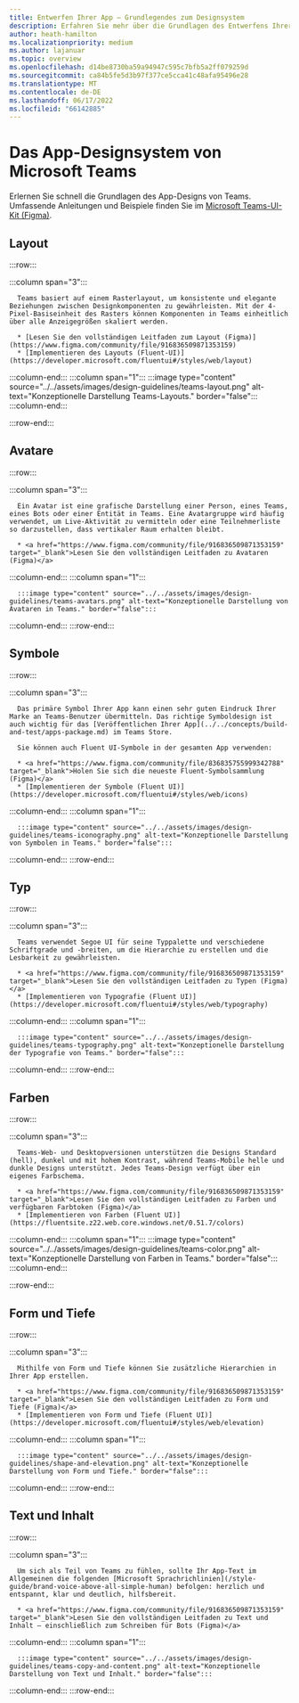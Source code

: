 ```yaml
---
title: Entwerfen Ihrer App – Grundlegendes zum Designsystem
description: Erfahren Sie mehr über die Grundlagen des Entwerfens Ihrer Microsoft Teams-App, einschließlich Avataren, Layout, Symbolen, Farbschemas und mehr.
author: heath-hamilton
ms.localizationpriority: medium
ms.author: lajanuar
ms.topic: overview
ms.openlocfilehash: d14be8730ba59a94947c595c7bfb5a2ff079259d
ms.sourcegitcommit: ca84b5fe5d3b97f377ce5cca41c48afa95496e28
ms.translationtype: MT
ms.contentlocale: de-DE
ms.lasthandoff: 06/17/2022
ms.locfileid: "66142885"
---
```

# <a name="microsoft-teams-app-design-system"></a>Das App-Designsystem von Microsoft Teams

Erlernen Sie schnell die Grundlagen des App-Designs von Teams. Umfassende Anleitungen und Beispiele finden Sie im <a href="https://www.figma.com/community/file/916836509871353159" target="_blank">Microsoft Teams-UI-Kit (Figma)</a>.

## <a name="layout"></a>Layout

:::row:::

   :::column span="3":::

      Teams basiert auf einem Rasterlayout, um konsistente und elegante Beziehungen zwischen Designkomponenten zu gewährleisten. Mit der 4-Pixel-Basiseinheit des Rasters können Komponenten in Teams einheitlich über alle Anzeigegrößen skaliert werden.

      * [Lesen Sie den vollständigen Leitfaden zum Layout (Figma)](https://www.figma.com/community/file/916836509871353159)
      * [Implementieren des Layouts (Fluent-UI)](https://developer.microsoft.com/fluentui#/styles/web/layout)

   :::column-end:::
   :::column span="1":::
      :::image type="content" source="../../assets/images/design-guidelines/teams-layout.png" alt-text="Konzeptionelle Darstellung Teams-Layouts." border="false":::
   :::column-end:::

:::row-end:::

## <a name="avatars"></a>Avatare

:::row:::

   :::column span="3":::

      Ein Avatar ist eine grafische Darstellung einer Person, eines Teams, eines Bots oder einer Entität in Teams. Eine Avatargruppe wird häufig verwendet, um Live-Aktivität zu vermitteln oder eine Teilnehmerliste so darzustellen, dass vertikaler Raum erhalten bleibt. 

      * <a href="https://www.figma.com/community/file/916836509871353159" target="_blank">Lesen Sie den vollständigen Leitfaden zu Avataren (Figma)</a>

   :::column-end:::
   :::column span="1":::

      :::image type="content" source="../../assets/images/design-guidelines/teams-avatars.png" alt-text="Konzeptionelle Darstellung von Avataren in Teams." border="false":::

   :::column-end:::
:::row-end:::

## <a name="icons"></a>Symbole

:::row:::

   :::column span="3":::

      Das primäre Symbol Ihrer App kann einen sehr guten Eindruck Ihrer Marke an Teams-Benutzer übermitteln. Das richtige Symboldesign ist auch wichtig für das [Veröffentlichen Ihrer App](../../concepts/build-and-test/apps-package.md) im Teams Store.

      Sie können auch Fluent UI-Symbole in der gesamten App verwenden:

      * <a href="https://www.figma.com/community/file/836835755999342788" target="_blank">Holen Sie sich die neueste Fluent-Symbolsammlung (Figma)</a>
      * [Implementieren der Symbole (Fluent UI)](https://developer.microsoft.com/fluentui#/styles/web/icons)

   :::column-end:::
   :::column span="1":::

      :::image type="content" source="../../assets/images/design-guidelines/teams-iconography.png" alt-text="Konzeptionelle Darstellung von Symbolen in Teams." border="false":::

   :::column-end:::
:::row-end:::

## <a name="type"></a>Typ

:::row:::

   :::column span="3":::

      Teams verwendet Segoe UI für seine Typpalette und verschiedene Schriftgrade und -breiten, um die Hierarchie zu erstellen und die Lesbarkeit zu gewährleisten.

      * <a href="https://www.figma.com/community/file/916836509871353159" target="_blank">Lesen Sie den vollständigen Leitfaden zu Typen (Figma)</a>
      * [Implementieren von Typografie (Fluent UI)](https://developer.microsoft.com/fluentui#/styles/web/typography)

   :::column-end:::
   :::column span="1":::

      :::image type="content" source="../../assets/images/design-guidelines/teams-typography.png" alt-text="Konzeptionelle Darstellung der Typografie von Teams." border="false":::

   :::column-end:::
:::row-end:::

## <a name="colors"></a>Farben

:::row:::

   :::column span="3":::

      Teams-Web- und Desktopversionen unterstützen die Designs Standard (hell), dunkel und mit hohem Kontrast, während Teams-Mobile helle und dunkle Designs unterstützt. Jedes Teams-Design verfügt über ein eigenes Farbschema.

      * <a href="https://www.figma.com/community/file/916836509871353159" target="_blank">Lesen Sie den vollständigen Leitfaden zu Farben und verfügbaren Farbtoken (Figma)</a>
      * [Implementieren von Farben (Fluent UI)](https://fluentsite.z22.web.core.windows.net/0.51.7/colors)

   :::column-end:::
   :::column span="1":::
      :::image type="content" source="../../assets/images/design-guidelines/teams-color.png" alt-text="Konzeptionelle Darstellung von Farben in Teams." border="false":::
   :::column-end:::

:::row-end:::

## <a name="shape-and-elevation"></a>Form und Tiefe

:::row:::

   :::column span="3":::

      Mithilfe von Form und Tiefe können Sie zusätzliche Hierarchien in Ihrer App erstellen. 

      * <a href="https://www.figma.com/community/file/916836509871353159" target="_blank">Lesen Sie den vollständigen Leitfaden zu Form und Tiefe (Figma)</a>
      * [Implementieren von Form und Tiefe (Fluent UI)](https://developer.microsoft.com/fluentui#/styles/web/elevation)

   :::column-end:::
   :::column span="1":::

      :::image type="content" source="../../assets/images/design-guidelines/shape-and-elevation.png" alt-text="Konzeptionelle Darstellung von Form und Tiefe." border="false":::

   :::column-end:::
:::row-end:::

## <a name="copy-and-content"></a>Text und Inhalt

:::row:::

   :::column span="3":::

      Um sich als Teil von Teams zu fühlen, sollte Ihr App-Text im Allgemeinen die folgenden [Microsoft Sprachrichlinien](/style-guide/brand-voice-above-all-simple-human) befolgen: herzlich und entspannt, klar und deutlich, hilfsbereit.

      * <a href="https://www.figma.com/community/file/916836509871353159" target="_blank">Lesen Sie den vollständigen Leitfaden zu Text und Inhalt – einschließlich zum Schreiben für Bots (Figma)</a>

   :::column-end:::
   :::column span="1":::

      :::image type="content" source="../../assets/images/design-guidelines/teams-copy-and-content.png" alt-text="Konzeptionelle Darstellung von Text und Inhalt." border="false":::

   :::column-end:::
:::row-end:::
